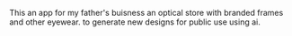 This an app for my father's buisness an optical store with branded frames and other eyewear.
to generate new designs for public use using ai.
